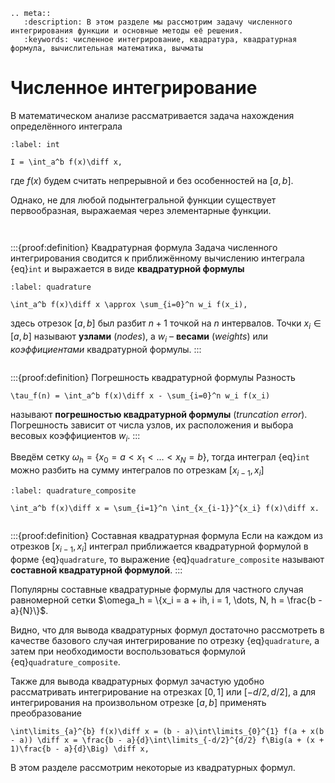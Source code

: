 ```{eval-rst}
.. meta::
   :description: В этом разделе мы рассмотрим задачу численного интегрирования функции и основные методы её решения.
   :keywords: численное интегрирование, квадратура, квадратурная формула, вычислительная математика, вычматы
```

# Численное интегрирование

В математическом анализе рассматривается задача нахождения определённого интеграла

```{math}
:label: int

I = \int_a^b f(x)\diff x,
```

где $f(x)$ будем считать непрерывной и без особенностей на $[a, b]$.

Однако, не для любой подынтегральной функции существует первообразная, выражаемая через элементарные функции.

```{index} формула; квадратурная 
```
```{index} квадратура; формула, квадратура; вес, квадратура; узел
```
:::{proof:definition} Квадратурная формула
Задача численного интегрирования сводится к приближённому вычислению интеграла {eq}`int` и выражается в виде **квадратурной формулы**

```{math}
:label: quadrature

\int_a^b f(x)\diff x \approx \sum_{i=0}^n w_i f(x_i),
```

здесь отрезок $[a, b]$ был разбит $n+1$ точкой на $n$ интервалов. Точки $x_i \in [a, b]$ называют **узлами** (*nodes*), а $w_i$ &ndash; **весами** (*weights*) или *коэффициентами* квадратурной формулы.
:::

```{index} погрешность; квадратурной формулы, квадратура; погрешность
```
:::{proof:definition} Погрешность квадратурной формулы
Разность

```{math}
\tau_f(n) = \int_a^b f(x)\diff x - \sum_{i=0}^n w_i f(x_i)
```

называют **погрешностью квадратурной формулы** (*truncation error*). Погрешность зависит от числа узлов, их расположения и выбора весовых коэффициентов $w_i$.
:::

Введём сетку $\omega_h = \{x_0 = a < x_1 < \dots < x_N = b\}$, тогда интеграл {eq}`int` можно разбить на сумму интегралов по отрезкам $[x_{i-1}, x_i]$

```{math}
:label: quadrature_composite

\int_a^b f(x)\diff x = \sum_{i=1}^n \int_{x_{i-1}}^{x_i} f(x)\diff x.
```

```{index} формула; квадратурная составная, квадратура; формула составная
```
:::{proof:definition} Составная квадратурная формула
Если на каждом из отрезков $[x_{i-1}, x_i]$ интеграл приближается квадратурной формулой в форме {eq}`quadrature`, то выражение {eq}`quadrature_composite` называют **составной квадратурной формулой**.
:::

Популярны составные квадратурные формулы для частного случая равномерной сетки $\omega_h = \{x_i = a + ih, i = 1, \dots, N, h = \frac{b - a}{N}\}$.

Видно, что для вывода квадратурных формул достаточно рассмотреть в качестве базового случая интегрирование по отрезку {eq}`quadrature`, а затем при необходимости воспользоваться формулой {eq}`quadrature_composite`.

Также для вывода квадратурных формул зачастую удобно рассматривать интегрирование на отрезках $[0, 1]$ или $[-d/2, d/2]$, а для интегрирования на произвольном отрезке $[a, b]$ применять преобразование

```{math}
\int\limits_{a}^{b} f(x)\diff x = (b - a)\int\limits_{0}^{1} f(a + x(b - a)) \diff x = \frac{b - a}{d}\int\limits_{-d/2}^{d/2} f\Big(a + (x + 1)\frac{b - a}{d}\Big) \diff x,
```

В этом разделе рассмотрим некоторые из квадратурных формул.
